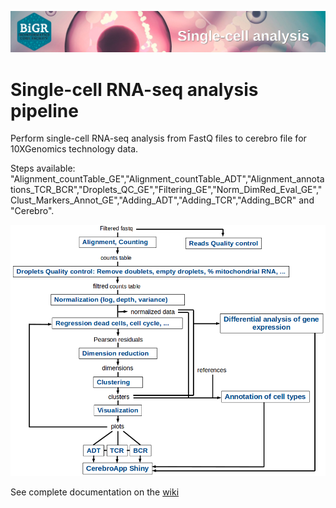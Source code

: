 <p align="center">
  <img src="https://github.com/gustaveroussy/single-cell/blob/master/images/wiki_header.png" title="wiki_header">
</p>


# Single-cell RNA-seq analysis pipeline

Perform single-cell RNA-seq analysis from FastQ files to cerebro file for 10XGenomics technology data.

Steps available: "Alignment_countTable_GE","Alignment_countTable_ADT","Alignment_annotations_TCR_BCR","Droplets_QC_GE","Filtering_GE","Norm_DimRed_Eval_GE","Clust_Markers_Annot_GE","Adding_ADT","Adding_TCR","Adding_BCR" and "Cerebro".

<p align="center">
  <img src="https://github.com/gustaveroussy/single-cell/blob/master/images/individual_analysis_pipeline.png" width="600" title="individual_analysis_pipeline">
</p>

See complete documentation on the [wiki](https://github.com/mAGLAVE/single-cell/wiki)
